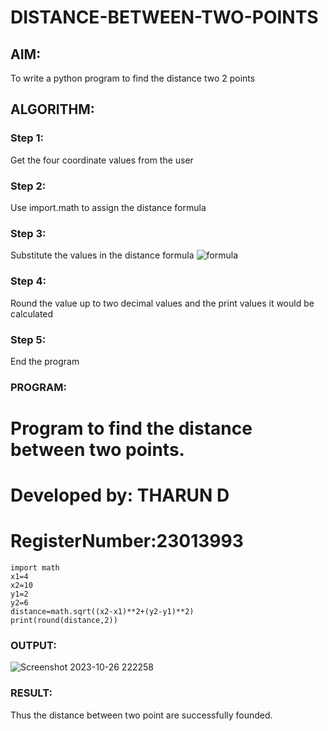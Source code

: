 # DISTANCE-BETWEEN-TWO-POINTS

## AIM:
To write a python program to find the distance two 2 points
## ALGORITHM:
### Step 1: 
Get the four coordinate values from the user

### Step 2: 
Use import.math to assign the distance formula

### Step 3: 
Substitute the values in the distance formula  ![formula](/formula.JPG)
### Step 4: 
Round the value up to two decimal values and the print values it would be calculated

### Step 5: 
End the program

### PROGRAM:
# Program to find the distance between two points.
# Developed by: THARUN D
# RegisterNumber:23013993
~~~
import math
x1=4
x2=10
y1=2
y2=6
distance=math.sqrt((x2-x1)**2+(y2-y1)**2)
print(round(distance,2))
~~~


### OUTPUT:
![Screenshot 2023-10-26 222258](https://github.com/THARUNDT/DISTANCE-BETWEEN-TWO-POINTS/assets/144871537/71d3b37d-4e3c-49fb-aac2-e23359772a88)



### RESULT:
Thus the distance between two point are successfully founded.

